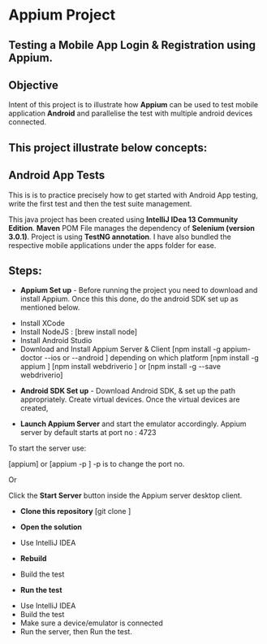 
Appium Project
==========
## Testing a Mobile App Login & Registration using Appium.

## Objective

Intent of this project is to illustrate how **Appium** can be used to test mobile application **Android** and parallelise the test with multiple android devices connected.

## This project illustrate below concepts:

## Android App Tests
This is is to practice precisely how to get started with Android App testing, write the first test and then the test suite management.

This java project has been created using **IntelliJ IDea 13 Community Edition**. **Maven** POM File manages the dependency of **Selenium (version 3.0.1)**. Project is using **TestNG annotation**. I have also bundled the respective mobile applications under the apps folder for ease.

## Steps:

- **Appium Set up** - Before running the project you need to download and install Appium. Once this this done, do the android SDK set up as mentioned below.
* Install XCode
* Install NodeJS : [brew install node]
* Install Android Studio 
* Download and Install Appium Server & Client 
[npm install -g appium-doctor --ios or --android ] depending on which platform
[npm install -g appium ]
[npm install webdriverio ] or [npm install -g --save webdriverio] 

- **Android SDK Set up** - Download Android SDK, & set up the path appropriately. Create virtual devices. Once the virtual devices are created, 

- **Launch Appium Server** and start the emulator accordingly.
Appium server by default starts at port no : 4723 

To start the server use:

[appium] or [appium -p <portno>] -p is to change the port no. 

Or 

Click the **Start Server** button inside the Appium server desktop client.

- **Clone this repository**  [git clone <Ripo URL>]

- **Open the solution**
* Use IntelliJ IDEA

- **Rebuild**     
* Build the test

- **Run the test**  
* Use IntelliJ IDEA
* Build the test
* Make sure a device/emulator is connected 
* Run the server, then Run the test.





